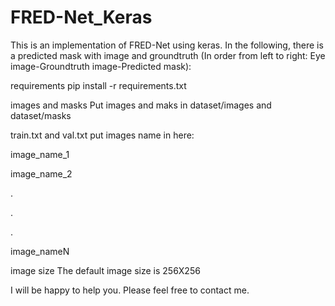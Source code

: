# FRED-Net_Keras
This is an implementation of FRED-Net using keras.
In the following, there is a predicted mask with image and groundtruth (In order from left to right: Eye image-Groundtruth image-Predicted mask):




requirements
pip install -r requirements.txt

images and masks
Put images and maks in dataset/images and dataset/masks

train.txt and val.txt
put images name in here:

image_name_1

image_name_2

.

.

.

image_nameN

image size
The default image size is 256X256

I will be happy to help you. Please feel free to contact me.
